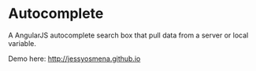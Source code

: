 # Autocomplete 

A AngularJS autocomplete search box that pull data from a server or local variable.

Demo here: http://jessyosmena.github.io

